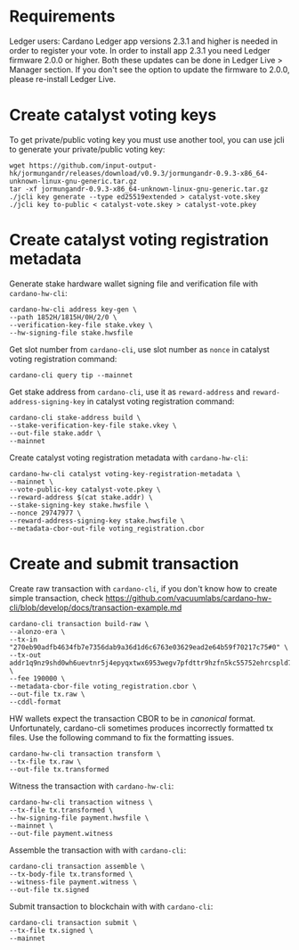 # Requirements
Ledger users: Cardano Ledger app versions 2.3.1 and higher is needed in order to register your vote. In order to install app 2.3.1 you need Ledger firmware 2.0.0 or higher. Both these updates can be done in Ledger Live > Manager section. If you don't see the option to update the firmware to 2.0.0, please re-install Ledger Live.

# Create catalyst voting keys
To get private/public voting key you must use another tool, you can use jcli to generate your private/public voting key:
```
wget https://github.com/input-output-hk/jormungandr/releases/download/v0.9.3/jormungandr-0.9.3-x86_64-unknown-linux-gnu-generic.tar.gz
tar -xf jormungandr-0.9.3-x86_64-unknown-linux-gnu-generic.tar.gz
./jcli key generate --type ed25519extended > catalyst-vote.skey
./jcli key to-public < catalyst-vote.skey > catalyst-vote.pkey
```

# Create catalyst voting registration metadata
Generate stake hardware wallet signing file and verification file with `cardano-hw-cli`:
```
cardano-hw-cli address key-gen \
--path 1852H/1815H/0H/2/0 \
--verification-key-file stake.vkey \
--hw-signing-file stake.hwsfile
```

Get slot number from `cardano-cli`, use slot number as `nonce` in catalyst voting registration command:
```
cardano-cli query tip --mainnet
```

Get stake address from `cardano-cli`, use it as `reward-address` and `reward-address-signing-key` in catalyst voting registration command:
```
cardano-cli stake-address build \
--stake-verification-key-file stake.vkey \
--out-file stake.addr \
--mainnet
```

Create catalyst voting registration metadata with `cardano-hw-cli`:
```
cardano-hw-cli catalyst voting-key-registration-metadata \
--mainnet \
--vote-public-key catalyst-vote.pkey \
--reward-address $(cat stake.addr) \
--stake-signing-key stake.hwsfile \
--nonce 29747977 \
--reward-address-signing-key stake.hwsfile \
--metadata-cbor-out-file voting_registration.cbor
```

# Create and submit transaction
Create raw transaction with `cardano-cli`, if you don't know how to create simple transaction, check https://github.com/vacuumlabs/cardano-hw-cli/blob/develop/docs/transaction-example.md
```
cardano-cli transaction build-raw \
--alonzo-era \
--tx-in "270eb90adfb4634fb7e7356dab9a36d1d6c6763e03629ead2e64b59f70217c75#0" \
--tx-out addr1q9nz9shd0wh6uevtnr5j4epyqxtwx6953wegv7pfdttr9hzfn5kc55752ehrcspld7ucc0zt8502efdaac4nlajgagasayc3u9+1810000 \
--fee 190000 \
--metadata-cbor-file voting_registration.cbor \
--out-file tx.raw \
--cddl-format
```

HW wallets expect the transaction CBOR to be in *canonical* format. Unfortunately, cardano-cli sometimes produces incorrectly formatted tx files. Use the following command to fix the formatting issues.
```
cardano-hw-cli transaction transform \
--tx-file tx.raw \
--out-file tx.transformed
```

Witness the transaction with `cardano-hw-cli`:
```
cardano-hw-cli transaction witness \
--tx-file tx.transformed \
--hw-signing-file payment.hwsfile \
--mainnet \
--out-file payment.witness
```

Assemble the transaction with with `cardano-cli`:
```
cardano-cli transaction assemble \
--tx-body-file tx.transformed \
--witness-file payment.witness \
--out-file tx.signed
```

Submit transaction to blockchain with with `cardano-cli`:
```
cardano-cli transaction submit \
--tx-file tx.signed \
--mainnet
```